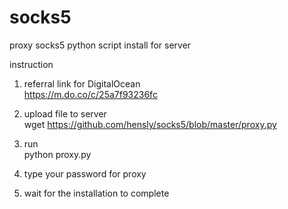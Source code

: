 # socks5
proxy socks5 python script install for server 

instruction

1. referral link for DigitalOcean<br>
https://m.do.co/c/25a7f93236fc

2. upload file to server<br>
wget https://github.com/hensly/socks5/blob/master/proxy.py

3. run <br>
python proxy.py

4. type your password for proxy

5. wait for the installation to complete
